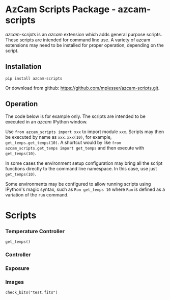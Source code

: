 # AzCam Scripts Package - azcam-scripts

*azcam-scripts* is an *azcam* extension which adds general purpose scripts. These scripts are intended for command line use. A variety of azcam extensions may need to be installed for proper operation, depending on the script.

## Installation

`pip install azcam-scripts`

Or download from github: https://github.com/mplesser/azcam-scripts.git.

## Operation

The code below is for example only. The scripts are intended to be executed in an *azcam* IPython window.

Use `from azcam_scripts import xxx` to import module `xxx`. Scripts may then be executed by name as `xxx.xxx(10)`, for example, `get_temps.get_temps(10)`. A shortcut would by like `from azcam_scripts.get_temps import get_temps` and then execute with `get_temps(10)`.

In some cases the environment setup configuration may bring all the script functions directly to the command line namespace. In this case, use just `get_temps(10)`.

Some environments may be configured to allow running scripts using IPython's magic syntax, such as `Run get_temps 10` where `Run` is defined as a variation of the `run` command.  


# Scripts

### Temperature Controller

`get_temps()`

### Controller

### Exposure

### Images
`check_bits("test.fits")`
